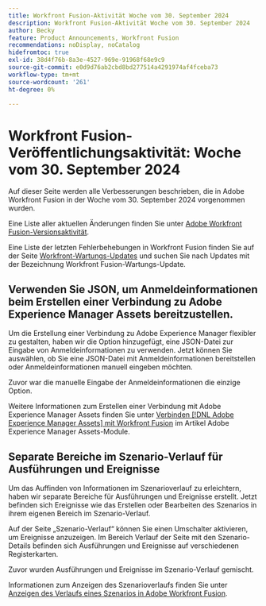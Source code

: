 ```yaml
---
title: Workfront Fusion-Aktivität Woche vom 30. September 2024
description: Workfront Fusion-Aktivität Woche vom 30. September 2024
author: Becky
feature: Product Announcements, Workfront Fusion
recommendations: noDisplay, noCatalog
hidefromtoc: true
exl-id: 38d4f76b-8a3e-4527-969e-91968f68e9c9
source-git-commit: e0d9d76ab2cbd8bd277514a4291974af4fceba73
workflow-type: tm+mt
source-wordcount: '261'
ht-degree: 0%

---
```


# Workfront Fusion-Veröffentlichungsaktivität: Woche vom 30. September 2024

Auf dieser Seite werden alle Verbesserungen beschrieben, die in Adobe Workfront Fusion in der Woche vom 30. September 2024 vorgenommen wurden.

Eine Liste aller aktuellen Änderungen finden Sie unter [Adobe Workfront Fusion-Versionsaktivität](/help/workfront-fusion/fusion-product-releases/fusion-release-activity.md).

Eine Liste der letzten Fehlerbehebungen in Workfront Fusion finden Sie auf der Seite [Workfront-Wartungs-Updates](https://experienceleague.adobe.com/docs/workfront-known-issues/releases/current-updates.html) und suchen Sie nach Updates mit der Bezeichnung Workfront Fusion-Wartungs-Update.

## Verwenden Sie JSON, um Anmeldeinformationen beim Erstellen einer Verbindung zu Adobe Experience Manager Assets bereitzustellen.

Um die Erstellung einer Verbindung zu Adobe Experience Manager flexibler zu gestalten, haben wir die Option hinzugefügt, eine JSON-Datei zur Eingabe von Anmeldeinformationen zu verwenden. Jetzt können Sie auswählen, ob Sie eine JSON-Datei mit Anmeldeinformationen bereitstellen oder Anmeldeinformationen manuell eingeben möchten.

Zuvor war die manuelle Eingabe der Anmeldeinformationen die einzige Option.

Weitere Informationen zum Erstellen einer Verbindung mit Adobe Experience Manager Assets finden Sie unter [Verbinden [!DNL Adobe Experience Manager Assets] mit Workfront Fusion](/help/workfront-fusion/references/apps-and-modules/adobe-connectors/aem-assets-modules.md#connect-adobe-experience-manager-assets-to-workfront-fusion) im Artikel Adobe Experience Manager Assets-Module.

## Separate Bereiche im Szenario-Verlauf für Ausführungen und Ereignisse

Um das Auffinden von Informationen im Szenarioverlauf zu erleichtern, haben wir separate Bereiche für Ausführungen und Ereignisse erstellt. Jetzt befinden sich Ereignisse wie das Erstellen oder Bearbeiten des Szenarios in ihrem eigenen Bereich im Szenario-Verlauf.

Auf der Seite „Szenario-Verlauf“ können Sie einen Umschalter aktivieren, um Ereignisse anzuzeigen. Im Bereich Verlauf der Seite mit den Szenario-Details befinden sich Ausführungen und Ereignisse auf verschiedenen Registerkarten.

Zuvor wurden Ausführungen und Ereignisse im Szenario-Verlauf gemischt.

Informationen zum Anzeigen des Szenarioverlaufs finden Sie unter [Anzeigen des Verlaufs eines Szenarios in Adobe Workfront Fusion](/help/workfront-fusion/manage-scenarios/view-scenario-execution-history.md).
